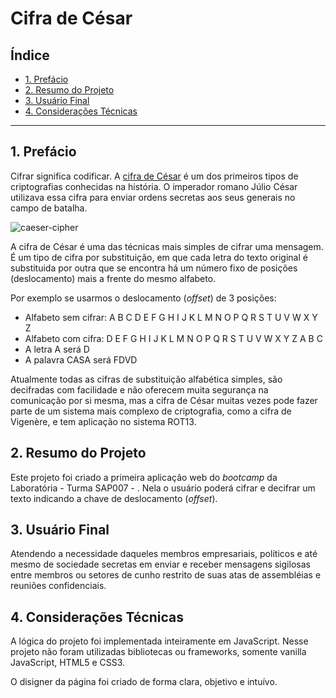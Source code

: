 # Cifra de César

## Índice

- [1. Prefácio](#1-prefácio)
- [2. Resumo do Projeto](#2-resumo-do-projeto)
- [3. Usuário Final](#3-usuário-final)
- [4. Considerações Técnicas](#4-considerações-técnicas)


---

## 1. Prefácio

Cifrar significa codificar. A [cifra de César](https://pt.wikipedia.org/wiki/Cifra_de_C%C3%A9sar)
é um dos primeiros tipos de criptografias conhecidas na história.
O imperador romano Júlio César utilizava essa cifra para enviar
ordens secretas aos seus generais no campo de batalha.

![caeser-cipher](https://user-images.githubusercontent.com/11894994/60990999-07ffdb00-a320-11e9-87d0-b7c291bc4cd1.png)

A cifra de César é uma das técnicas mais simples de cifrar uma mensagem. É um
tipo de cifra por substituição, em que cada letra do texto original é
substituida por outra que se encontra há um número fixo de posições
(deslocamento) mais a frente do mesmo alfabeto.

Por exemplo se usarmos o deslocamento (_offset_) de 3 posições:

- Alfabeto sem cifrar: A B C D E F G H I J K L M N O P Q R S T U V W X Y Z
- Alfabeto com cifra: D E F G H I J K L M N O P Q R S T U V W X Y Z A B C
- A letra A será D
- A palavra CASA será FDVD

Atualmente todas as cifras de substituição alfabética simples, são decifradas
com facilidade e não oferecem muita segurança na comunicação por si mesma,
mas a cifra de César muitas vezes pode fazer parte de um sistema
mais complexo de criptografia, como
a cifra de Vigenère, e tem aplicação no sistema ROT13.

## 2. Resumo do Projeto

Este projeto foi criado a primeira aplicação web do _bootcamp_ da Laboratória - Turma SAP007 - . Nela o usuário poderá cifrar e decifrar um texto indicando a chave de deslocamento (_offset_).


## 3. Usuário Final

Atendendo a necessidade daqueles membros empresariais, políticos e até mesmo de sociedade secretas em enviar e receber mensagens sigilosas entre membros ou setores de cunho restrito de suas atas de assembléias e reuniões confidenciais.

## 4. Considerações Técnicas

A lógica do projeto foi implementada inteiramente em JavaScript. Nesse projeto não foram utilizadas bibliotecas ou frameworks, somente vanilla JavaScript, HTML5 e CSS3.

O disigner da página foi criado de forma clara, objetivo e intuívo.


